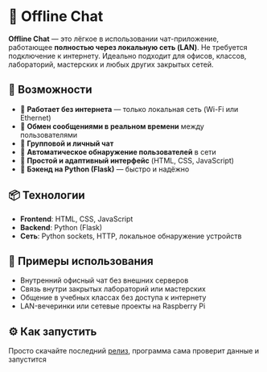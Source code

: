 # 📡 Offline Chat

**Offline Chat** — это лёгкое в использовании чат-приложение, работающее **полностью через локальную сеть (LAN)**. Не требуется подключение к интернету. Идеально подходит для офисов, классов, лабораторий, мастерских и любых других закрытых сетей.

## 🚀 Возможности

- 🔌 **Работает без интернета** — только локальная сеть (Wi-Fi или Ethernet)
- 💬 **Обмен сообщениями в реальном времени** между пользователями
- 👥 **Групповой и личный чат**
- 🔎 **Автоматическое обнаружение пользователей** в сети
- 👀 **Простой и адаптивный интерфейс** (HTML, CSS, JavaScript)
- 🐍 **Бэкенд на Python (Flask)** — быстро и надёжно

## 📦 Технологии

- **Frontend**: HTML, CSS, JavaScript  
- **Backend**: Python (Flask)  
- **Сеть**: Python sockets, HTTP, локальное обнаружение устройств

## 📁 Примеры использования

- Внутренний офисный чат без внешних серверов  
- Связь внутри закрытых лабораторий или мастерских  
- Общение в учебных классах без доступа к интернету  
- LAN-вечеринки или сетевые проекты на Raspberry Pi

## ⚙️ Как запустить

Просто скачайте последний [релиз](https://github.com/vg2222/Offline-Chat/releases), программа сама проверит данные и запустится
